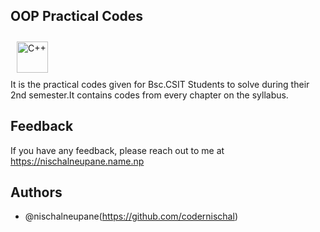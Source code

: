 ## OOP Practical Codes
<a href="https://www.cplusplus.com/" target="_blank"><img style="margin: 10px" src="https://profilinator.rishav.dev/skills-assets/cplusplus-original.svg" alt="C++" height="50" /></a>  <br>
It is the practical codes given for Bsc.CSIT Students to solve during their 2nd semester.It contains codes from every chapter on the syllabus.


## Feedback

If you have any feedback, please reach out to me at https://nischalneupane.name.np


## Authors

- @nischalneupane(https://github.com/codernischal)
